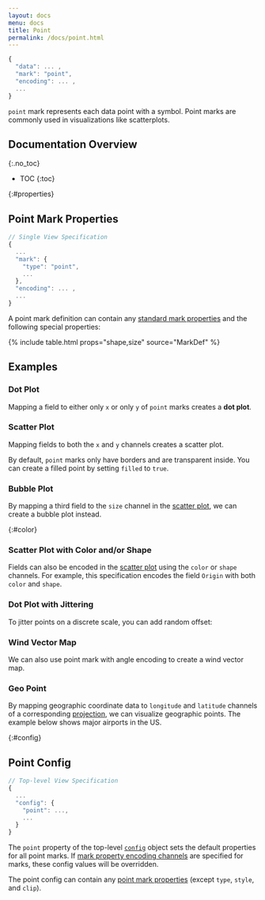 ```yaml
---
layout: docs
menu: docs
title: Point
permalink: /docs/point.html
---
```


```js
{
  "data": ... ,
  "mark": "point",
  "encoding": ... ,
  ...
}
```

`point` mark represents each data point with a symbol. Point marks are commonly used in visualizations like scatterplots.

<!--prettier-ignore-start-->
## Documentation Overview
{:.no_toc}

- TOC
{:toc}

<!--prettier-ignore-end-->

{:#properties}

## Point Mark Properties

```js
// Single View Specification
{
  ...
  "mark": {
    "type": "point",
    ...
  },
  "encoding": ... ,
  ...
}
```

<span class="vl-example" data-name="point_params" figure-only=true></span>

A point mark definition can contain any [standard mark properties](mark.html#mark-def) and the following special properties:

{% include table.html props="shape,size" source="MarkDef" %}

## Examples

### Dot Plot

Mapping a field to either only `x` or only `y` of `point` marks creates a **dot plot**.

<span class="vl-example" data-name="point_1d"></span>

### Scatter Plot

Mapping fields to both the `x` and `y` channels creates a scatter plot.

<span class="vl-example" data-name="point_2d"></span>

By default, `point` marks only have borders and are transparent inside. You can create a filled point by setting `filled` to `true`.

<span class="vl-example" data-name="point_filled"></span>

### Bubble Plot

By mapping a third field to the `size` channel in the [scatter plot](#scatter), we can create a bubble plot instead.

<span class="vl-example" data-name="point_bubble"></span>

{:#color}

### Scatter Plot with Color and/or Shape

Fields can also be encoded in the [scatter plot](#scatter) using the `color` or `shape` channels. For example, this specification encodes the field `Origin` with both `color` and `shape`.

<span class="vl-example" data-name="point_color_with_shape"></span>

### Dot Plot with Jittering

To jitter points on a discrete scale, you can add random offset:

<span class="vl-example" data-name="point_offset_random"></span>

### Wind Vector Map

We can also use point mark with angle encoding to create a wind vector map.

<span class="vl-example" data-name="point_angle_windvector"></span>

### Geo Point

By mapping geographic coordinate data to `longitude` and `latitude` channels of a corresponding [projection](projection.html), we can visualize geographic points. The example below shows major airports in the US.

<span class="vl-example" data-name="geo_point"></span>

{:#config}

## Point Config

```js
// Top-level View Specification
{
  ...
  "config": {
    "point": ...,
    ...
  }
}
```

The `point` property of the top-level [`config`](config.html) object sets the default properties for all point marks. If [mark property encoding channels](encoding.html#mark-prop) are specified for marks, these config values will be overridden.

The point config can contain any [point mark properties](#properties) (except `type`, `style`, and `clip`).
